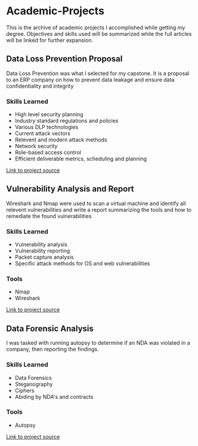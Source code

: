 # Academic-Projects

This is the archive of academic projects I accomplished while getting my degree. Objectives and skills used will be summarized while the full articles will be linked for further expansion. 

## Data Loss Prevention Proposal

Data Loss Prevention was what I selected for my capstone. It is a proposal to an ERP company on how to prevent data leakage and ensure data confidentiality and integrity

### Skills Learned

- High level security planning
- Industry standard regulations and policies
- Various DLP technologies
- Current attack vectors
- Relevent and modern attack methods
- Network security
- Role-based access control
- Efficient deliverable metrics, scheduling and planning

<a href="https://docs.google.com/document/d/1JE9XgWM9ilmfH-Rq0WOdgb6Tf6kJjVisApPscla6pU4/edit?usp=sharing" target="_blank">Link to project source</a>


## Vulnerability Analysis and Report

Wireshark and Nmap were used to scan a virtual machine and identify all relevent vulnerabilities and write a report summarizing the tools and how to remediate the found vulnerabilities

### Skills Learned

- Vulnerability analysis
- Vulnerability reporting
- Packet capture analysis
- Specific attack methods for OS and web vulnerabilities

### Tools
- Nmap
- Wireshark

<a href="https://docs.google.com/document/d/1PvrdRPRFCn32q_g05wtW4hwetJ_lo_NQEONHD2bULpc/edit?usp=sharing" target="_blank">Link to project source</a>

## Data Forensic Analysis

I was tasked with running autopsy to determine if an NDA was violated in a company, then reporting the findings. 

### Skills Learned

- Data Forensics
- Steganography
- Ciphers
- Abiding by NDA's and contracts

### Tools
- Autopsy

<a href="https://docs.google.com/document/d/1mQnosjc9SgW5fXthZ5FritA-_wI4JB9ZjZmUeYoApQA/edit?usp=sharing" target="_blank">Link to project source</a>

